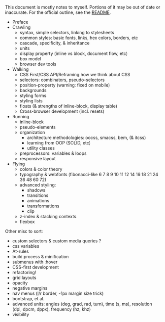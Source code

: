 This document is mostly notes to myself.  Portions of it may be out of date or inaccurate. For the official outline, see the [README](README.md).


* Preface
* Crawling
  * syntax, simple selectors, linking to stylesheets
  * common styles: basic fonts, links, hex colors, borders, etc
  * cascade, specificity, & inheritance
  * units
  * display property (inline vs block, document flow, etc)
  * box model
  * browser dev tools
* Walking
  * CSS First/CSS API/Reframing how we think about CSS
  * selectors: combinators, pseudo-selectors
  * position-property (warning: fixed on mobile)
  * backgrounds
  * styling forms
  * styling lists
  * floats (& strengths of inline-block, display table)
  * Cross-browser development (incl. resets)
* Running
  * inline-block
  * pseudo-elements
  * organization
    * architecture methodologies: oocss, smacss, bem, (& itcss)
    * learning from OOP (SOLID, etc)
    * utility classes
  * preprocessors: variables & loops
  * responsive layout
* Flying
  * colors & color theory
  * typography & webfonts (fibonacci-like 6 7 8 9 10 11 12 14 16 18 21 24 36 48 60 72)
  * advanced styling:
    * shadows
    * transitions
    * animations
    * transformations
    * clip
  * z-index & stacking contexts
  * flexbox

Other misc to sort:

* custom selectors & custom media queries ?
* css variables
* At-rules
* build process & minification
* submenus with :hover
* CSS-first development
* refactoring!
* grid layouts
* opacity
* negative margins
* nav menus (l/r border, -1px margin size trick)
* bootstrap, et al.
* advanced units: angles (deg, grad, rad, turn), time (s, ms), resolution (dpi, dpcm, dppx), frequency (hz, khz)
* visibility
